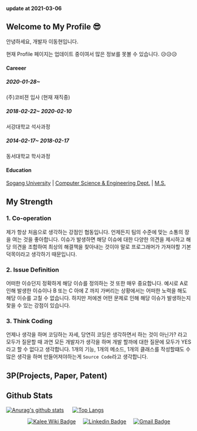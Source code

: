 #### update at 2021-03-06
## Welcome to My Profile 😎
안녕하세요, 개발자 이동현입니다. 

현재 Profile 페이지는 업데이트 중이여서 많은 정보를 못볼 수 있습니다. 😥😥😥

#### Careeer
##### 2020-01-28~
(주)코비젼 입사 (현재 재직중)
##### 2018-02-22~ 2020-02-10
서강대학교 석사과정
##### 2014-02-17~ 2018-02-17
동서대학교 학사과정

#### Education
[Sogang University](https://sogang.ac.kr) | [Computer Science & Engineering Dept.](https://cs.sogang.ac.kr/cs/index_new.html) | [M.S.](https://en.wikipedia.org/wiki/Master%27s_degree)

## My Strength
### 1. Co-operation
제가 항상 처음으로 생각하는 강점인 협동입니다. 언제든지 팀의 수준에 맞는 소통의 장을 여는 것을 좋아합니다. 이슈가 발생하면 해당 이슈에 대한 다양한 의견을 제시하고 해당 의견을 조합하여 최상의 해결책을 찾아내는 것이야 말로 프로그래머가 가져야할 기본 덕목이라고 생각하기 때문입니다.
### 2. Issue Definition
어떠한 이슈던지 정확하게 해당 이슈를 정의하는 것 또한 매우 중요합니다. 예시로 A로 인해 발생한 이슈이나 B 또는 C 아에 Z 까지 가버리는 상황에서는 어떠한 노력을 해도 해당 이슈를 고칠 수 없습니다. 하지만 저에겐 어떤 문제로 인해 해당 이슈가 발생하는지 찾을 수 있는 강점이 있습니다.
### 3. Think Coding 
언제나 생각을 하며 코딩하는 자세, 당연히 코딩은 생각하면서 하는 것이 아닌가? 라고 모두가 질문할 때 과연 모든 개발자가 생각을 하며 개발 할까에 대한 질문에 모두가 YES라고 할 수 없다고 생각합니다. 1개의 기능, 1개의 메소드, 1개의 클래스를 작성할떄도 수 많은 생각을 하며 만들어져야하는게 `Source Code`라고 생각합니다.
## 3P(Projects, Paper, Patent)

## Github Stats
 [![Anurag's github stats](https://github-readme-stats.vercel.app/api?username=ldh1428a&theme=radical)](https://github.com/anuraghazra/github-readme-stats)
 &nbsp;&nbsp;&nbsp;&nbsp;&nbsp;[![Top Langs](https://github-readme-stats.vercel.app/api/top-langs/?username=ldh1428a&layout=compact)](https://github.com/anuraghazra/github-readme-stats)

<div align=center>
  
[![Kalee Wiki Badge](http://img.shields.io/badge/-kalee%20wiki-ff1759?style=flat&logo=wikipedia&link=http://wiki.kalee.land)](http://wiki.kalee.land)
&nbsp;&nbsp;&nbsp;&nbsp;[![Linkedin Badge](https://img.shields.io/badge/-LinkedIn-blue?style=flat&logo=Linkedin&logoColor=white&link=https://www.linkedin.com/in/%EB%8F%99%ED%98%84-%EC%9D%B4-73b955161/)](https://www.linkedin.com/in/%EB%8F%99%ED%98%84-%EC%9D%B4-73b955161/)
&nbsp;&nbsp;&nbsp;&nbsp;[![Gmail Badge](https://img.shields.io/badge/Gmail-d14836?style=flat&logo=Gmail&logoColor=white&link=mailto:ldh1428a@gmail.com)](mailto:ldh1428a@gmail.com)

</div>
